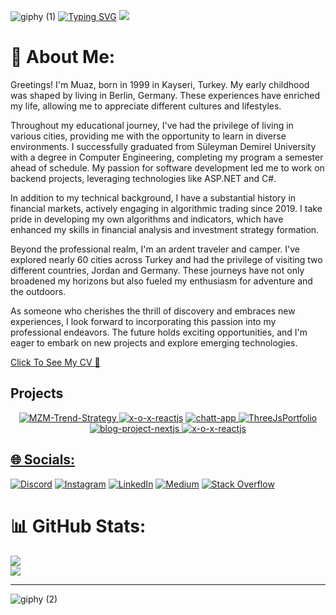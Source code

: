 ![giphy (1)](https://user-images.githubusercontent.com/46108683/221549014-c66fb9ec-2380-4d9f-94dc-f1c5cce2e99f.gif)
[![Typing SVG](https://readme-typing-svg.herokuapp.com?font=Libre+Barcode+39+Text&size=28&pause=1000&color=00F71E&center=true&vCenter=true&width=435&lines=Console.WriteLine(%22Hello+World%22))](https://git.io/typing-svg)
![](https://komarev.com/ghpvc/?username=muazerdemyigit&style=for-the-badge&color=blueviolet)


# 💫 About Me:
Greetings! I'm Muaz, born in 1999 in Kayseri, Turkey. My early childhood was shaped by living in Berlin, Germany. These experiences have enriched my life, allowing me to appreciate different cultures and lifestyles.

Throughout my educational journey, I've had the privilege of living in various cities, providing me with the opportunity to learn in diverse environments. I successfully graduated from Süleyman Demirel University with a degree in Computer Engineering, completing my program a semester ahead of schedule. My passion for software development led me to work on backend projects, leveraging technologies like ASP.NET and C#.

In addition to my technical background, I have a substantial history in financial markets, actively engaging in algorithmic trading since 2019. I take pride in developing my own algorithms and indicators, which have enhanced my skills in financial analysis and investment strategy formation.

Beyond the professional realm, I'm an ardent traveler and camper. I've explored nearly 60 cities across Turkey and had the privilege of visiting two different countries, Jordan and Germany. These journeys have not only broadened my horizons but also fueled my enthusiasm for adventure and the outdoors.

As someone who cherishes the thrill of discovery and embraces new experiences, I look forward to incorporating this passion into my professional endeavors. The future holds exciting opportunities, and I'm eager to embark on new projects and explore emerging technologies.

[Click To See My CV :open_file_folder:](https://drive.google.com/file/d/1TS_TwhXWi5pEZCaNiqoWLeXG97uJs4WE/view?usp=sharing)

## Projects
<p align="center">
  </a>
  <a href="https://github.com/muazerdemyigit/MZM-Trend-Strategy">
    <img title="MZM-Trend-Strategy" src="https://github-readme-stats.vercel.app/api/pin/?username=muazerdemyigit&repo=MZM-Trend-Strategy&theme=midnight-purple">
    </a>
<a href="[https://github.com/muazerdemyigit/x-o-x-reactjs](https://github.com/muazerdemyigit/BtkFinalProject)">
  <img title="x-o-x-reactjs" src="https://github-readme-stats.vercel.app/api/pin/?username=muazerdemyigit&repo=BtkFinalProject&theme=midnight-purple"></a>
</a>
<a href="https://github.com/muazerdemyigit/chatt-app">
  <img title="chatt-app" src="https://github-readme-stats.vercel.app/api/pin/?username=muazerdemyigit&repo=chatt-app&theme=midnight-purple">
</a>
<a href="https://github.com/muazerdemyigit/ThreeJsPortfolio">
  <img title="ThreeJsPortfolio" src="https://github-readme-stats.vercel.app/api/pin/?username=muazerdemyigit&repo=ThreeJsPortfolio&theme=midnight-purple">
</a>
<a href="https://github.com/muazerdemyigit/blog-project-nextjs">
  <img title="blog-project-nextjs" src="https://github-readme-stats.vercel.app/api/pin/?username=muazerdemyigit&repo=blog-project-nextjs&theme=midnight-purple">
</a>
<a href="https://github.com/muazerdemyigit/x-o-x-reactjs">
  <img title="x-o-x-reactjs" src="https://github-readme-stats.vercel.app/api/pin/?username=muazerdemyigit&repo=x-o-x-reactjs&theme=midnight-purple">
</p>

## 🌐 Socials:
[![Discord](https://img.shields.io/badge/Discord-%237289DA.svg?logo=discord&logoColor=white)](https://discord.gg/MuazErdemYiğit#8858) [![Instagram](https://img.shields.io/badge/Instagram-%23E4405F.svg?logo=Instagram&logoColor=white)](https://instagram.com/muazerdemyigit) [![LinkedIn](https://img.shields.io/badge/LinkedIn-%230077B5.svg?logo=linkedin&logoColor=white)](https://www.linkedin.com/in/muaz-erdem-yigit/) [![Medium](https://img.shields.io/badge/Medium-12100E?logo=medium&logoColor=white)](https://medium.com/@@muazerdemyigit) [![Stack Overflow](https://img.shields.io/badge/-Stackoverflow-FE7A16?logo=stack-overflow&logoColor=white)](https://stackoverflow.com/users/20896184) 

# 📊 GitHub Stats:
![](https://github-readme-streak-stats.herokuapp.com/?user=muazerdemyigit&theme=midnight-purple&hide_border=false)<br/>
![](https://github-readme-stats.vercel.app/api/top-langs/?username=muazerdemyigit&theme=midnight-purple&hide_border=false&include_all_commits=true&count_private=false&layout=compact)


---
![giphy (2)](https://user-images.githubusercontent.com/46108683/221549328-ff4fa721-04b0-42b5-beaf-489089a9a6d6.gif)

